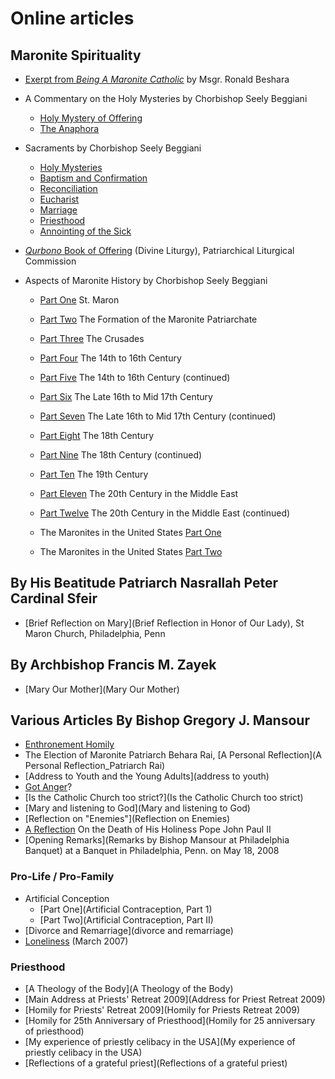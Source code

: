 # Online articles

## Maronite Spirituality
* [Exerpt from *Being A Maronite Catholic*](spirituality) by Msgr. Ronald Beshara
* A Commentary on the Holy Mysteries by Chorbishop Seely Beggiani
  * [Holy Mystery of Offering](divliturgy)
  * [The Anaphora](anaphora)

* Sacraments by Chorbishop Seely Beggiani
  * [Holy Mysteries](mystery1)
  * [Baptism and Confirmation](mystery2)
  * [Reconciliation](reconcil)
  * [Eucharist](euch)
  * [Marriage](marriage)
  * [Priesthood](priestho)
  * [Annointing of the Sick](sick)

* [*Qurbono* Book of Offering](qurbono) (Divine Liturgy), Patriarchical Liturgical Commission

* Aspects of Maronite History by Chorbishop Seely Beggiani
  * [Part One](marhist1)     St. Maron
  * [Part Two](marhist2)     The Formation of the Maronite Patriarchate
  * [Part Three](marhist3)   The Crusades
  * [Part Four](marhist4)    The 14th to 16th Century
  * [Part Five](marhist4)    The 14th to 16th Century (continued)
  * [Part Six](marhist6)     The Late 16th to Mid 17th Century
  * [Part Seven](marhist7)   The Late 16th to Mid 17th Century (continued)
  * [Part Eight](marhist8)   The 18th Century
  * [Part Nine](marhist9)    The 18th Century (continued)
  * [Part Ten](marhist10)    The 19th Century
  * [Part Eleven](marhist11) The 20th Century in the Middle East
  * [Part Twelve](marhist12) The 20th Century in the Middle East (continued)

  * The Maronites in the United States [Part One](marinusa)
  * The Maronites in the United States [Part Two](marinusa2)

## By His Beatitude Patriarch Nasrallah Peter Cardinal Sfeir
* [Brief Reflection on Mary](Brief Reflection in Honor of Our Lady), St Maron Church, Philadelphia, Penn

## By Archbishop Francis M. Zayek
* [Mary Our Mother](Mary Our Mother)

## Various Articles By Bishop Gregory J. Mansour

* [Enthronement Homily](Bishop_Mansour_Ordination_Homily)
* The Election of Maronite Patriarch Behara Rai, [A Personal Reflection](A Personal Reflection_Patriarch Rai)
* [Address to Youth and the Young Adults](address to youth)
* [Got Anger](Got_anger)?
* [Is the Catholic Church too strict?](Is the Catholic Church too strict)
* [Mary and listening to God](Mary and listening to God)
* [Reflection on "Enemies"](Reflection on Enemies)
* [A Reflection](Reflection_death_of_PopeJPII) On the Death of His Holiness Pope John Paul II
* [Opening Remarks](Remarks by Bishop Mansour at Philadelphia Banquet) at a Banquet in Philadelphia, Penn. on May 18, 2008

### Pro-Life / Pro-Family
* Artificial Conception
  * [Part One](Artificial Contraception, Part 1)
  * [Part Two](Artificial Contraception, Part II)
* [Divorce and Remarriage](divorce and remarriage)
* [Loneliness](Loneliness) (March 2007)

### Priesthood
* [A Theology of the Body](A Theology of the Body)
* [Main Address at Priests' Retreat 2009](Address for Priest Retreat 2009)
* [Homily for Priests' Retreat 2009](Homily for Priests Retreat 2009)
* [Homily for 25th Anniversary of Priesthood](Homily for 25 anniversary of priesthood)
* [My experience of priestly celibacy in the USA](My experience of priestly celibacy in the USA)
* [Reflections of a grateful priest](Reflections of a grateful priest)


